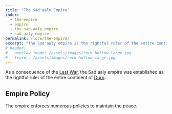 ```yaml
---
title: "The Sad'aaly Empire"
index:
  - the-empire
  - empire
  - the-sad-aaly-empire
  - sad-aaly-empire
permalink: /lore/the-empire/
excerpt: "The Sad'aaly empire is the rightful ruler of the entire continent of Durn."
# header:
#   overlay_image: /assets/images/rock-hollow-large.jpg
#   teaser: /assets/images/rock-hollow-large.jpg
---
```


As a consequence of the [Last War](/lore/the-last-war#the-last-war), the Sad'aaly empire was established as the rightful ruler of the entire continent of [Durn](/lore/durn/).

## Empire Policy
The empire enforces numerous policies to maintain the peace.

